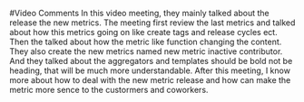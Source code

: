 #Video Comments
In this video meeting, they mainly talked about the release the new metrics. The meeting first review the last metrics
and talked about how this metrics going on like create tags and release cycles ect. Then the talked about how the metric like function changing the content. They also create the new metrics named new metric inactive contributor. And they talked about the aggregators and templates should be bold not be heading, that will be much more understandable. After this meeting, I know more about how to deal with the new metric release and how can make the metric more sence to the custormers and coworkers. 
